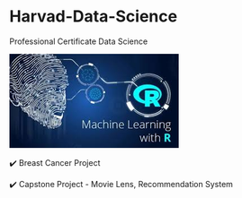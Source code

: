 # Harvad-Data-Science
Professional Certificate Data Science

![image1](1.jpg)

:heavy_check_mark: Breast Cancer Project

:heavy_check_mark: Capstone Project - Movie Lens, Recommendation System
